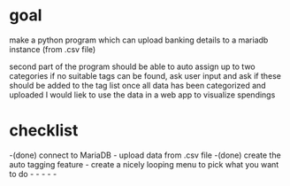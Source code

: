# goal

make a python program which can upload banking details to a mariadb instance (from .csv file)


second part of the program should be able to auto assign up to two categories
if no suitable tags can be found, ask user input and ask if these should be added to the tag list
once all data has been categorized and uploaded I would liek to use the data in a web app to visualize spendings



<h1>checklist</h1>
-(done) connect to MariaDB
- upload data from .csv file
-(done) create the auto tagging feature
- create a nicely looping menu to pick what you want to do
-
-
-
-
-
